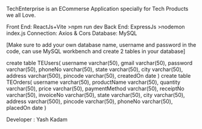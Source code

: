 TechEnterprise is an ECommerse Application specially for Tech Products we all Love.

Front End: ReactJs+Vite  >npm run dev
Back End: ExpressJs >nodemon index.js
Connection: Axios & Cors
Database: MySQL

[Make sure to add your own database name, username and password in the code,
can use MySQL workbench and create 2 tables in your database]

create table TEUsers(
username varchar(50),
gmail varchar(50),
password varchar(50),
phoneNo varchar(50),
state varchar(50),
city varchar(50),
address varchar(500),
pincode varchar(50),
createdOn date
)
create table TEOrders(
username varchar(50),
productName varchar(50),
quantity varchar(50),
price varchar(50),
paymentMethod varchar(50),
receiptNo varchar(50),
invoiceNo varchar(50),
state varchar(50),
city varchar(50),
address varchar(500),
pincode varchar(50),
phoneNo varchar(50),
placedOn date
)



Developer : Yash Kadam
